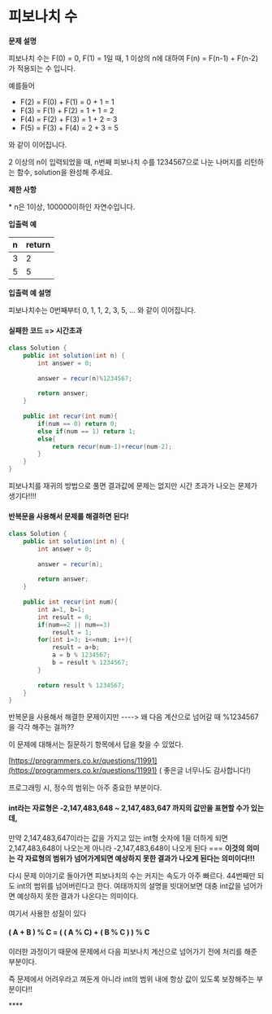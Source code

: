 # 피보나치 수

**문제 설명**

피보나치 수는 F\(0\) = 0, F\(1\) = 1일 때, 1 이상의 n에 대하여 F\(n\) = F\(n-1\) + F\(n-2\) 가 적용되는 수 입니다. 

예를들어 

* F\(2\) = F\(0\) + F\(1\) = 0 + 1 = 1
* F\(3\) = F\(1\) + F\(2\) = 1 + 1 = 2
* F\(4\) = F\(2\) + F\(3\) = 1 + 2 = 3
* F\(5\) = F\(3\) + F\(4\) = 2 + 3 = 5

와 같이 이어집니다.

2 이상의 n이 입력되었을 때, n번째 피보나치 수를 1234567으로 나눈 나머지를 리턴하는 함수, solution을 완성해 주세요.

**제한 사항**

\* n은 1이상, 100000이하인 자연수입니다.

**입출력 예**

| n | return |
| :--- | :--- |
| 3 | 2 |
| 5 | 5 |

**입출력 예 설명**

피보나치수는 0번째부터 0, 1, 1, 2, 3, 5, ... 와 같이 이어집니다.



#### 실패한 코드 =&gt; 시간초과

```java
class Solution {
    public int solution(int n) {
        int answer = 0;
        
        answer = recur(n)%1234567;
        
        return answer;
    }
    
    public int recur(int num){
        if(num == 0) return 0;
        else if(num == 1) return 1;
        else{
            return recur(num-1)+recur(num-2);
        }
    }
}
```

피보나치를 재귀의 방법으로 풀면 결과값에 문제는 없지만 시간 초과가 나오는 문제가 생기다!!!!



#### 반복문을 사용해서 문제를 해결하면 된다!

```java
class Solution {
    public int solution(int n) {
        int answer = 0;
        
        answer = recur(n);
        
        return answer;
    }
    
    public int recur(int num){
        int a=1, b=1;
        int result = 0;
        if(num==2 || num==3)
            result = 1;
        for(int i=3; i<=num; i++){
            result = a+b;
            a = b % 1234567;
            b = result % 1234567;
        }
        
        return result % 1234567;
    }
}
```

반복문을 사용해서 해결한 문제이지만 ----&gt; 왜 다음 계산으로 넘어갈 때 %1234567을 각각 해주는 걸까??

이 문제에 대해서는 질문하기 항목에서 답을 찾을 수 있었다.

[https://programmers.co.kr/questions/11991](https://programmers.co.kr/questions/11991) \( 좋은글 너무나도 감사합니다!\)

프로그래밍 시, 정수의 범위는 아주 중요한 부분이다. 

#### int라는 자료형은 -2,147,483,648 ~ 2,147,483,647 까지의 값만을 표현할 수가 있는데, 

만약 2,147,483,647이라는 값을 가지고 있는 int형 숫자에 1을 더하게 되면 2,147,483,648이 나오는게 아니라 -2,147,483,648이 나오게 된다 === **이것의 의미는 각 자료형의 범위가 넘어가게되면 예상하지 못한 결과가 나오게 된다는 의미이다!!!**

다시 문제 이야기로 돌아가면 피보나치의 수는 커지는 속도가 아주 빠르다. 44번째만 되도 int의 범위를 넘어버린다고 한다. 여태까지의 설명을 빗대어보면 대충 int값을 넘어가면 예상하지 못한 결과가 나온다는 의미이다. 

여기서 사용한 성질이 있다 

#### \( A + B \) % C = \( \( A % C\) + \( B % C \) \) % C

이러한 과정이기 때문에 문제에서 다음 피보나치 계산으로 넘어가기 전에 처리를 해준 부분이다. 

즉 문제에서 어려우라고 껴둔게 아니라 int의 범위 내에 항상 값이 있도록 보장해주는 부분이다!!

\*\*\*\*

